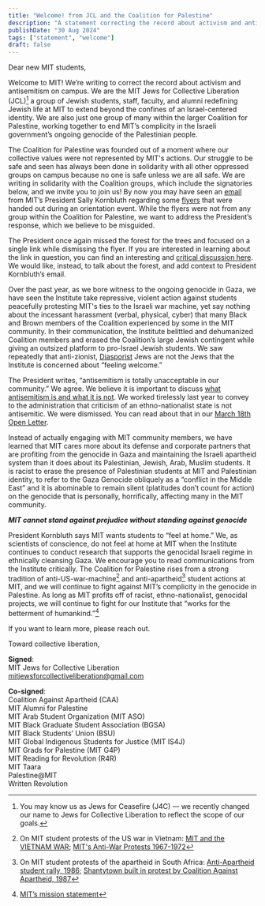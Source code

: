 ```yaml
---
title: "Welcome! from JCL and the Coalition for Palestine"
description: "A statement correcting the record about activism and antisemitism on campus"
publishDate: "30 Aug 2024"
tags: ["statement", "welcome"]
draft: false
---
```


Dear new MIT students,

Welcome to MIT! We’re writing to correct the record about activism and antisemitism on campus. We are the MIT Jews for Collective Liberation (JCL)[^1] a group of Jewish students, staff, faculty, and alumni redefining Jewish life at MIT to extend beyond the confines of an Israel-centered identity. We are also just one group of many within the larger Coalition for Palestine, working together to end MIT’s complicity in the Israeli government’s ongoing genocide of the Palestinian people.

The Coalition for Palestine was founded out of a moment where our collective values were not represented by MIT's actions. Our struggle to be safe and seen has always been done in solidarity with all other oppressed groups on campus because no one is safe unless we are all safe. We are writing in solidarity with the Coalition groups, which include the signatories below, and we invite you to join us!
By now you may have seen an [email](https://archive.ph/NPP29) from MIT’s President Sally Kornbluth regarding some [flyers](https://drive.proton.me/urls/PSQZZJFVAG#T6PvDdtarK76) that were handed out during an orientation event. While the flyers were not from any group within the Coalition for Palestine, we want to address the President’s response, which we believe to be misguided.

The President once again missed the forest for the trees and focused on a single link while dismissing the flyer. If you are interested in learning about the link in question, you can find an interesting and [critical discussion here](https://jewishcurrents.org/the-mapping-project). We would like, instead, to talk about the forest, and add context to President Kornbluth’s email.

Over the past year, as we bore witness to the ongoing genocide in Gaza, we have seen the Institute take repressive, violent action against students peacefully protesting MIT's ties to the Israeli war machine, yet say nothing about the incessant harassment (verbal, physical, cyber) that many Black and Brown members of the Coalition experienced by some in the MIT community. In their communication, the Institute belittled and dehumanized Coalition members and erased the Coalition’s large Jewish contingent while giving an outsized platform to pro-Israel Jewish students. We saw repeatedly that anti-zionist, [Diasporist](https://thetech.com/2024/05/30/isaac-gendler-dias) Jews are not the Jews that the Institute is concerned about “feeling welcome.”

The President writes, “antisemitism is totally unacceptable in our community.” We agree. We believe it is important to discuss [what antisemitism is and what it is not](https://jerusalemdeclaration.org/). We worked tirelessly last year to convey to the administration that criticism of an ethno-nationalist state is not antisemitic. We were dismissed. You can read about that in our [March 18th Open Letter](https://mit-j4c.github.io/posts/open-letter/).

Instead of actually engaging with MIT community members, we have learned that MIT cares more about its defense and corporate partners that are profiting from the genocide in Gaza and maintaining the Israeli apartheid system than it does about its Palestinian, Jewish, Arab, Muslim students. It is racist to erase the presence of Palestinian students at MIT and Palestinian identity, to refer to the Gaza Genocide obliquely as a “conflict in the Middle East” and it is abominable to remain silent (platitudes don’t count for action) on the genocide that is personally, horrifically, affecting many in the MIT community.

**_MIT cannot stand against prejudice without standing against genocide_**

President Kornbluth says MIT wants students to “feel at home.” We, as scientists of conscience, do not feel at home at MIT when the Institute continues to conduct research that supports the genocidal Israeli regime in ethnically cleansing Gaza.
We encourage you to read communications from the Institute critically. The Coalition for Palestine rises from a strong tradition of anti-US-war-machine[^2] and anti-apartheid[^3] student actions at MIT, and we will continue to fight against MIT’s complicity in the genocide in Palestine. As long as MIT profits off of racist, ethno-nationalist, genocidal projects, we will continue to fight for our Institute that “works for the betterment of humankind.”[^4]

If you want to learn more, please reach out.

Toward collective liberation,

**Signed**:\
MIT Jews for Collective Liberation\
<mitjewsforcollectiveliberation@gmail.com>

**Co-signed**:\
Coalition Against Apartheid (CAA)\
MIT Alumni for Palestine\
MIT Arab Student Organization (MIT ASO)\
MIT Black Graduate Student Association (BGSA)\
MIT Black Students’ Union (BSU)\
MIT Global Indigenous Students for Justice (MIT IS4J)\
MIT Grads for Palestine (MIT G4P)\
MIT Reading for Revolution (R4R)\
MIT Taara\
Palestine@MIT\
Written Revolution

[^1]: You may know us as Jews for Ceasefire (J4C) — we recently changed our name to Jews for Collective Liberation to reflect the scope of our goals.

[^2]: On MIT student protests of the US war in Vietnam: [MIT and the VIETNAM WAR](https://eswar.io/Vietnam/index.html); [MIT's Anti-War Protests 1967-1972](https://scienceandrevolution.org/blog/2016/7/8/v7rxigo0aw4it8niy6k4szbm4yiq2i)

[^3]: On MIT student protests of the apartheid in South Africa: [Anti-Apartheid student rally, 1986](https://www.blackhistory.mit.edu/archive/anti-apartheid-student-rally-1986); [Shantytown built in protest by Coalition Against Apartheid, 1987](https://www.blackhistory.mit.edu/archive/shantytown-built-protest-coalition-against-apartheid-1987)

[^4]: [MIT’s mission statement](https://www.mit.edu/about/mission-statement/)
